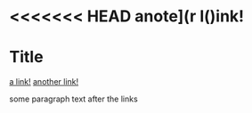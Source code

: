 <<<<<<< HEAD
anote](r l()ink!
=======
# Title

[a link!](https://something.com)
[another link!](some-page.html)

some paragraph text after the links

